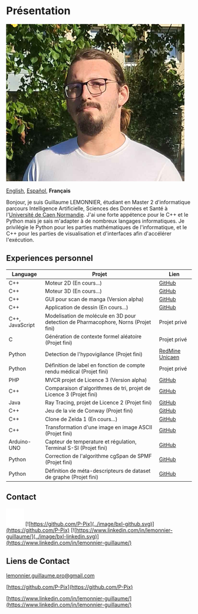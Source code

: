 # Présentation 

![Photo de profile](../image/PP.png)

[English][EN],
[Español][ES],
**Français**

[EN]:README.en.md
[ES]:README.es.md

Bonjour, je suis Guillaume LEMONNIER, étudiant en Master 2 d'informatique parcours Intelligence Artificielle, Sciences des Données et Santé à l'[Université de Caen Normandie](https://www.unicaen.fr/). J'ai une forte appétence pour le C++ et le Python mais je sais m'adapter à de nombreux langages informatiques. Je privilégie le Python pour les parties mathématiques de l'informatique, et le C++ pour les parties de visualisation et d'interfaces afin d'accélérer l'exécution.

## Experiences personnel

|Language|Projet|Lien|
|-|-|-|
|C++|Moteur 2D (En cours...)|[GitHub](https://github.com/P-Pix/2DMotor)|
|C++|Moteur 3D (En cours...)|[GitHub](https://github.com/P-Pix/3DMotorRayTracing)|
|C++|GUI pour scan de manga (Version alpha)|[GitHub](https://github.com/P-Pix/ScanGUI)|
|C++|Application de dessin (En cours...)|[GitHub](https://github.com/P-Pix/DrawingApp)|
|C++, JavaScript|Modelisation de molécule en 3D pour detection de Pharmacophore, Norns (Projet fini)|Projet privé|
|C|Génération de contexte formel aléatoire (Projet fini)|Projet privé|
|Python|Detection de l'hypovigilance (Projet fini)|[RedMine Unicaen](https://redmine-etu.unicaen.fr/projects/projet_comete)|
|Python|Définition de label en fonction de compte rendu médical (Projet fini)|Projet privé|
|PHP|MVCR projet de Licence 3 (Version alpha)|[GitHub](https://github.com/P-Pix/PHP-MVCR)|
|C++|Comparaison d'algorithmes de tri, projet de Licence 3 (Projet fini)|[GitHub](https://github.com/P-Pix/Sorting-Algoithm-Listing)|
|Java|Ray Tracing, projet de Licence 2 (Projet fini)|[GitHub](https://github.com/P-Pix/RayTracing)|
|C++|Jeu de la vie de Conway (Projet fini)|[GitHub](https://github.com/P-Pix/ConwayLife)|
|C++|Clone de Zelda 1 (En cours...)|[GitHub](https://github.com/P-Pix/clone_zelda)|
|C++|Transformation d'une image en image ASCII (Projet fini)|[GitHub](https://github.com/P-Pix/ascii_image)|
|Arduino-UNO|Capteur de temperature et régulation, Terminal S-SI (Projet fini)|[GitHub](https://github.com/P-Pix/capteur_temperature)|
|Python|Correction de l'algorithme cgSpan de SPMF (Projet fini)|[GitHub](https://github.com/P-Pix/cgSpan)|
|Python|Définition de méta-descripteurs de dataset de graphe (Projet fini)|[GitHub](https://github.com/P-Pix/meta-descripteur-dataset-graphs)|

## Contact

[![mailto:lemonnier.guillaume.pro@gmail.com](../image/bxl-mail.svg)](mailto:lemonnier.guillaume.pro@gmail.com)
[![https://github.com/P-Pix](../image/bxl-github.svg)](https://github.com/P-Pix)
[![https://www.linkedin.com/in/lemonnier-guillaume/](../image/bxl-linkedin.svg)](https://www.linkedin.com/in/lemonnier-guillaume/)

## Liens de Contact

[lemonnier.guillaume.pro@gmail.com](mailto:lemonnier.guillaume.pro@gmail.com)

[https://github.com/P-Pix](https://github.com/P-Pix)

[https://www.linkedin.com/in/lemonnier-guillaume/](https://www.linkedin.com/in/lemonnier-guillaume/)
